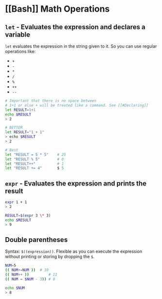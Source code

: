 # [[Bash]] Math Operations
## `let` - Evaluates the expression and declares a variable
`let` evaluates the expression in the string given to it. So you can use regular operations like:
- `+`
- `-`
- `*`
- `/`
- `%`
- `++`
- `--`

```bash
# Important that there is no space between 
# 1+1 or else + will be treated like a command. See [[#Declaring]]
let RESULT=1+1
echo $RESULT
> 2

# BETTER
let RESULT="1 + 1"
> echo $RESULT
> 2

# Best
let "RESULT = 5 * 5" 	# 25
let "RESULT % 5" 		# 0
let "RESULT++"			# 1
let "RESULT += 4"		$ 5
```

## `expr` - Evaluates the expression and prints the result
```bash
expr 1 + 1
> 2

RESULT=$(expr 3 \* 3)
echo $RESULT
> 9
```

## Double parentheses
Syntax: `$((expression))`. Flexible as you can execute the expression without printing or storing by dropping the `$`.
```bash
NUM=5  
(( NUM+=NUM )) 	# 10
(( NUM++ )) 		# 11  
(( NUM = $NUM - 3)) # 8

echo $NUM
> 8
```
